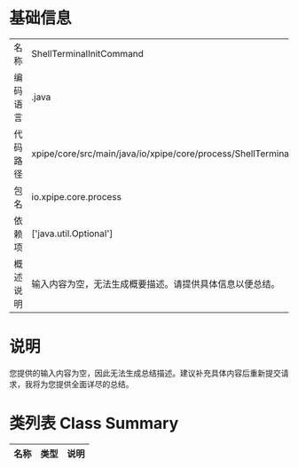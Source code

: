 # 基础信息

|      |      |
|------|------|
| 名称 | ShellTerminalInitCommand |
| 编码语言 | .java |
| 代码路径 | xpipe/core/src/main/java/io/xpipe/core/process/ShellTerminalInitCommand.java |
| 包名 | io.xpipe.core.process |
| 依赖项 | ['java.util.Optional'] |
| 概述说明 | 输入内容为空，无法生成概要描述。请提供具体信息以便总结。 |

# 说明

您提供的输入内容为空，因此无法生成总结描述。建议补充具体内容后重新提交请求，我将为您提供全面详尽的总结。

# 类列表 Class Summary

| 名称   | 类型  | 说明 |
|-------|------|-------------|




